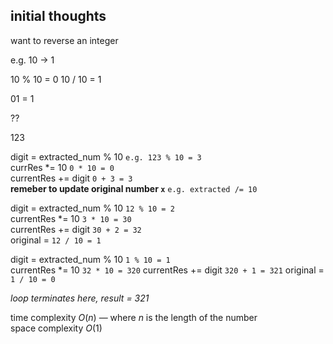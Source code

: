 ## initial thoughts
want to reverse an integer

e.g. 10 -> 1

10 % 10 = 0
10 / 10 = 1

01 = 1

??

123

digit = extracted_num % 10 `e.g. 123 % 10 = 3`\
currRes *= 10 `0 * 10 = 0`\
currentRes += digit `0 + 3 = 3`\
**remeber to update original number `x`** `e.g. extracted /= 10`

digit = extracted_num % 10 `12 % 10 = 2`\
currentRes *= 10 `3 * 10 = 30`\
currentRes += digit `30 + 2 = 32`\
original = `12 / 10 = 1`

digit = extracted_num % 10 `1 % 10 = 1`\
currentRes *= 10 `32 * 10 = 320`
currentRes += digit `320 + 1 = 321`
original = `1 / 10 = 0`

*loop terminates here, result = 321*

time complexity $O(n)$ &mdash; where $n$ is the length of the number \
space complexity $O(1)$


